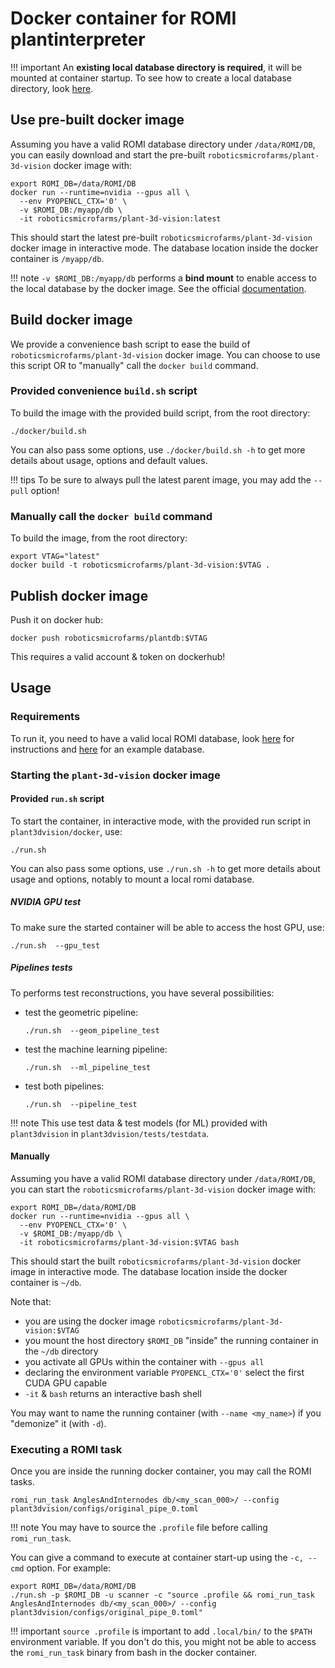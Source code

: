 Docker container for ROMI plantinterpreter
==========================================

!!! important
    An **existing local database directory is required**, it will be mounted at container startup.
    To see how to create a local database directory, look [here](../install/plantdb_setup.md#initialize-a-romi-database).

## Use pre-built docker image

Assuming you have a valid ROMI database directory under `/data/ROMI/DB`, you can easily download and start the pre-built `roboticsmicrofarms/plant-3d-vision` docker image with:

```shell
export ROMI_DB=/data/ROMI/DB
docker run --runtime=nvidia --gpus all \
  --env PYOPENCL_CTX='0' \
  -v $ROMI_DB:/myapp/db \
  -it roboticsmicrofarms/plant-3d-vision:latest
```

This should start the latest pre-built `roboticsmicrofarms/plant-3d-vision` docker image in interactive mode.
The database location inside the docker container is `/myapp/db`.

!!! note
    `-v $ROMI_DB:/myapp/db` performs a **bind mount** to enable access to the local database by the docker image.
    See the official [documentation](https://docs.docker.com/storage/bind-mounts/).

## Build docker image

We provide a convenience bash script to ease the build of `roboticsmicrofarms/plant-3d-vision` docker image.
You can choose to use this script OR to "manually" call the `docker build` command.

### Provided convenience `build.sh` script

To build the image with the provided build script, from the root directory:

```shell
./docker/build.sh
```

You can also pass some options, use `./docker/build.sh -h` to get more details about usage, options and default values.

!!! tips 
    To be sure to always pull the latest parent image, you may add the `--pull` option!

### Manually call the `docker build` command

To build the image, from the root directory:

```shell
export VTAG="latest"
docker build -t roboticsmicrofarms/plant-3d-vision:$VTAG .
```

## Publish docker image

Push it on docker hub:

```shell
docker push roboticsmicrofarms/plantdb:$VTAG
```

This requires a valid account & token on dockerhub!

## Usage

### Requirements

To run it, you need to have a valid local ROMI database, look [here](../install/plantdb_setup.md/#initialize-a-romi-database) for instructions and [here](https://db.romi-project.eu/models/test_db.tar.gz) for an example database.

### Starting the `plant-3d-vision` docker image

#### Provided `run.sh` script

To start the container, in interactive mode, with the provided run script in `plant3dvision/docker`, use:

```shell
./run.sh
```

You can also pass some options, use `./run.sh -h` to get more details about usage and options, notably to mount a local romi database.

##### NVIDIA GPU test

To make sure the started container will be able to access the host GPU, use:

```shell
./run.sh  --gpu_test
```

##### Pipelines tests

To performs test reconstructions, you have several possibilities:

* test the geometric pipeline:
    ```shell
    ./run.sh  --geom_pipeline_test
    ```
* test the machine learning pipeline:
    ```shell
    ./run.sh  --ml_pipeline_test
    ```
* test both pipelines:
    ```shell
    ./run.sh  --pipeline_test
    ```

!!! note
    This use test data & test models (for ML) provided with `plant3dvision` in `plant3dvision/tests/testdata`.

#### Manually

Assuming you have a valid ROMI database directory under `/data/ROMI/DB`, you can start the `roboticsmicrofarms/plant-3d-vision` docker image with:

```shell
export ROMI_DB=/data/ROMI/DB
docker run --runtime=nvidia --gpus all \
  --env PYOPENCL_CTX='0' \
  -v $ROMI_DB:/myapp/db \
  -it roboticsmicrofarms/plant-3d-vision:$VTAG bash
```

This should start the built `roboticsmicrofarms/plant-3d-vision` docker image in interactive mode.
The database location inside the docker container is `~/db`.

Note that:

- you are using the docker image `roboticsmicrofarms/plant-3d-vision:$VTAG`
- you mount the host directory `$ROMI_DB` "inside" the running container in the `~/db` directory
- you activate all GPUs within the container with `--gpus all`
- declaring the environment variable `PYOPENCL_CTX='0'` select the first CUDA GPU capable
- `-it` & `bash` returns an interactive bash shell

You may want to name the running container (with `--name <my_name>`) if you "demonize" it (with `-d`).

### Executing a ROMI task

Once you are inside the running docker container, you may call the ROMI tasks.

```shell
romi_run_task AnglesAndInternodes db/<my_scan_000>/ --config plant3dvision/configs/original_pipe_0.toml
```

!!! note
    You may have to source the `.profile` file before calling `romi_run_task`.

You can give a command to execute at container start-up using the `-c, --cmd` option.
For example:

```shell
export ROMI_DB=/data/ROMI/DB
./run.sh -p $ROMI_DB -u scanner -c "source .profile && romi_run_task AnglesAndInternodes db/<my_scan_000>/ --config plant3dvision/configs/original_pipe_0.toml"
```

!!! important
    `source .profile` is important to add `.local/bin/` to the `$PATH` environment variable.
    If you don't do this, you might not be able to access the `romi_run_task` binary from bash in the docker container.
